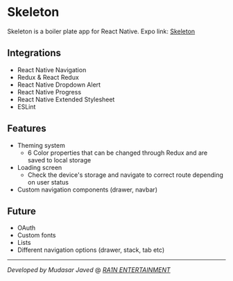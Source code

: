 # Skeleton
Skeleton is a boiler plate app for React Native.
Expo link: [Skeleton](https://expo.io/@cloudprogrammer/skeleton)
## Integrations
 - React Native Navigation
 - Redux & React Redux
 - React Native Dropdown Alert
 - React Native Progress
 - React Native Extended Stylesheet
 - ESLint

## Features
 - Theming system
	 - 6 Color properties that can be changed through Redux and are saved to local storage
 - Loading screen 
	 - Check the device's storage and navigate to correct route depending on user status  
 - Custom navigation components (drawer, navbar)
 
 ## Future
 - OAuth
 - Custom fonts 
 - Lists
 - Different navigation options (drawer, stack, tab etc)
----------
*Developed by Mudasar Javed* @ *[RA1N ENTERTAINMENT](ra1n-entertainment.net)*
